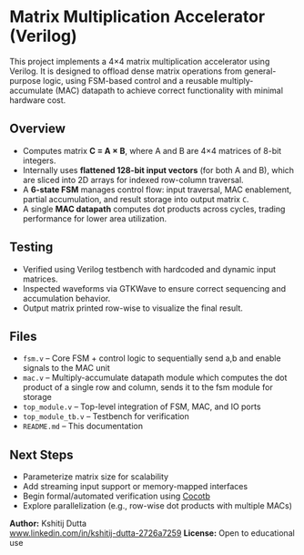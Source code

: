 # Matrix Multiplication Accelerator (Verilog)

This project implements a 4×4 matrix multiplication accelerator using Verilog. It is designed to offload dense matrix operations from general-purpose logic, using FSM-based control and a reusable multiply-accumulate (MAC) datapath to achieve correct functionality with minimal hardware cost.

## Overview

- Computes matrix **C = A × B**, where A and B are 4×4 matrices of 8-bit integers.
- Internally uses **flattened 128-bit input vectors** (for both A and B), which are sliced into 2D arrays for indexed row-column traversal.
- A **6-state FSM** manages control flow: input traversal, MAC enablement, partial accumulation, and result storage into output matrix `C`.
- A single **MAC datapath** computes dot products across cycles, trading performance for lower area utilization.

## Testing

- Verified using Verilog testbench with hardcoded and dynamic input matrices.  
- Inspected waveforms via GTKWave to ensure correct sequencing and accumulation behavior.  
- Output matrix printed row-wise to visualize the final result.

## Files

- `fsm.v` – Core FSM + control logic to sequentially send a,b and enable signals to the MAC unit
- `mac.v` – Multiply-accumulate datapath module which computes the dot product of a single row and column, sends it to the fsm module for storage
- `top_module.v` – Top-level integration of FSM, MAC, and IO ports  
- `top_module_tb.v` – Testbench for verification  
- `README.md` – This documentation

## Next Steps

- Parameterize matrix size for scalability  
- Add streaming input support or memory-mapped interfaces  
- Begin formal/automated verification using [Cocotb](https://github.com/cocotb/cocotb)  
- Explore parallelization (e.g., row-wise dot products with multiple MACs)


**Author:** Kshitij Dutta  
www.linkedin.com/in/kshitij-dutta-2726a7259
**License:** Open to educational use  
